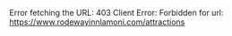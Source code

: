 Error fetching the URL: 403 Client Error: Forbidden for url: https://www.rodewayinnlamoni.com/attractions